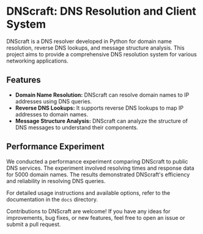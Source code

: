 
# DNScraft: DNS Resolution and Client System

DNScraft is a DNS resolver developed in Python for domain name resolution, reverse DNS lookups, and message structure analysis. This project aims to provide a comprehensive DNS resolution system for various networking applications.

## Features

- **Domain Name Resolution:** DNScraft can resolve domain names to IP addresses using DNS queries.
- **Reverse DNS Lookups:** It supports reverse DNS lookups to map IP addresses to domain names.
- **Message Structure Analysis:** DNScraft can analyze the structure of DNS messages to understand their components.

## Performance Experiment

We conducted a performance experiment comparing DNScraft to public DNS services. The experiment involved resolving times and response data for 5000 domain names. The results demonstrated DNScraft's efficiency and reliability in resolving DNS queries.

For detailed usage instructions and available options, refer to the documentation in the `docs` directory.

Contributions to DNScraft are welcome! If you have any ideas for improvements, bug fixes, or new features, feel free to open an issue or submit a pull request.

